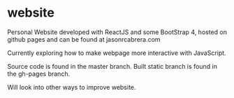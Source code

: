 # website
Personal Website developed with ReactJS and some BootStrap 4, hosted on github pages and can be found at jasonrcabrera.com

Currently exploring how to make webpage more interactive with JavaScript.

Source code is found in the master branch. Built static branch is found in the gh-pages branch.

Will look into other ways to improve website.
